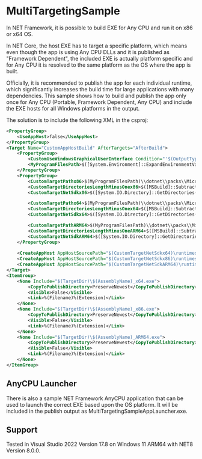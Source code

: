 # MultiTargetingSample
In NET Framework, it is possible to build EXE for Any CPU and run it on x86 or x64 OS.

In NET Core, the host EXE has to target a specific platform, which means even though the app is using Any CPU DLLs and it is published as "Framework Dependent", the included EXE is actually platform specific and for Any CPU it is resolved to the same platform as the OS where the app is built. 

Officially, it is recommended to publish the app for each individual runtime, which significantly increases the build time for large applications with many dependencies. This sample shows how to build and publish the app only once for Any CPU (Portable, Framework Dependent, Any CPU) and include the EXE hosts for all Windows platforms in the output.

The solution is to include the following XML in the csproj:
```xml
<PropertyGroup>
	<UseAppHost>false</UseAppHost>
</PropertyGroup>
<Target Name="CustomAppHostBuild" AfterTargets="AfterBuild">
	<PropertyGroup>
		<CustomUseWindowsGraphicalUserInterface Condition="'$(OutputType)'=='WinExe'">true</CustomUseWindowsGraphicalUserInterface>
		<MyProgramFilesPath>$([System.Environment]::ExpandEnvironmentVariables("%ProgramW6432%"))</MyProgramFilesPath>
	</PropertyGroup>
	<PropertyGroup>
		<CustomTargetPathx86>$(MyProgramFilesPath)\\dotnet\\packs\\Microsoft.NETCore.App.Host.win-x86</CustomTargetPathx86>
		<CustomTargetDirectoriesLengthMinusOnex86>$([MSBuild]::Subtract($([System.IO.Directory]::GetDirectories("$(CustomTargetPathx86)").Length), 1))</CustomTargetDirectoriesLengthMinusOnex86>
		<CustomTargetNetSdkx86>$([System.IO.Directory]::GetDirectories("$(CustomTargetPathx86)")[$(CustomTargetDirectoriesLengthMinusOnex86)])</CustomTargetNetSdkx86>

		<CustomTargetPathx64>$(MyProgramFilesPath)\\dotnet\\packs\\Microsoft.NETCore.App.Host.win-x64</CustomTargetPathx64>
		<CustomTargetDirectoriesLengthMinusOnex64>$([MSBuild]::Subtract($([System.IO.Directory]::GetDirectories("$(CustomTargetPathx64)").Length), 1))</CustomTargetDirectoriesLengthMinusOnex64>
		<CustomTargetNetSdkx64>$([System.IO.Directory]::GetDirectories("$(CustomTargetPathx64)")[$(CustomTargetDirectoriesLengthMinusOnex64)])</CustomTargetNetSdkx64>

		<CustomTargetPathARM64>$(MyProgramFilesPath)\\dotnet\\packs\\Microsoft.NETCore.App.Host.win-arm64</CustomTargetPathARM64>
		<CustomTargetDirectoriesLengthMinusOneARM64>$([MSBuild]::Subtract($([System.IO.Directory]::GetDirectories("$(CustomTargetPathARM64)").Length), 1))</CustomTargetDirectoriesLengthMinusOneARM64>
		<CustomTargetNetSdkARM64>$([System.IO.Directory]::GetDirectories("$(CustomTargetPathARM64)")[$(CustomTargetDirectoriesLengthMinusOneARM64)])</CustomTargetNetSdkARM64>
	</PropertyGroup>
	
	<CreateAppHost AppHostSourcePath="$(CustomTargetNetSdkx64)\runtimes\win-x64\native\apphost.exe" AppBinaryName="$(AssemblyName).dll" WindowsGraphicalUserInterface="$(CustomUseWindowsGraphicalUserInterface)" AppHostDestinationPath="$(TargetDir)\$(AssemblyName)_x64.exe" IntermediateAssembly="$(IntermediateOutputPath)\$(AssemblyName).dll" />
	<CreateAppHost AppHostSourcePath="$(CustomTargetNetSdkx86)\runtimes\win-x86\native\apphost.exe" AppBinaryName="$(AssemblyName).dll" WindowsGraphicalUserInterface="$(CustomUseWindowsGraphicalUserInterface)" AppHostDestinationPath="$(TargetDir)\$(AssemblyName)_x86.exe" IntermediateAssembly="$(IntermediateOutputPath)\$(AssemblyName).dll" />
	<CreateAppHost AppHostSourcePath="$(CustomTargetNetSdkARM64)\runtimes\win-arm64\native\apphost.exe" AppBinaryName="$(AssemblyName).dll" WindowsGraphicalUserInterface="$(CustomUseWindowsGraphicalUserInterface)" AppHostDestinationPath="$(TargetDir)\$(AssemblyName)_ARM64.exe" IntermediateAssembly="$(IntermediateOutputPath)\$(AssemblyName).dll" />
</Target>
<ItemGroup>
	<None Include="$(TargetDir)\$(AssemblyName)_x64.exe">
		<CopyToPublishDirectory>PreserveNewest</CopyToPublishDirectory>
		<Visible>False</Visible>
		<Link>%(Filename)%(Extension)</Link>
	</None>
	<None Include="$(TargetDir)\$(AssemblyName)_x86.exe">
		<CopyToPublishDirectory>PreserveNewest</CopyToPublishDirectory>
		<Visible>False</Visible>
		<Link>%(Filename)%(Extension)</Link>
	</None>
	<None Include="$(TargetDir)\$(AssemblyName)_ARM64.exe">
		<CopyToPublishDirectory>PreserveNewest</CopyToPublishDirectory>
		<Visible>False</Visible>
		<Link>%(Filename)%(Extension)</Link>
	</None>
</ItemGroup>
```

## AnyCPU Launcher
There is also a sample NET Framework AnyCPU application that can be used to launch the correct EXE based upon the OS platform. It will be included in the publish output as MultiTargetingSampleAppLauncher.exe.

## Support
Tested in Visual Studio 2022 Version 17.8 on Windows 11 ARM64 with NET8 Version 8.0.0.